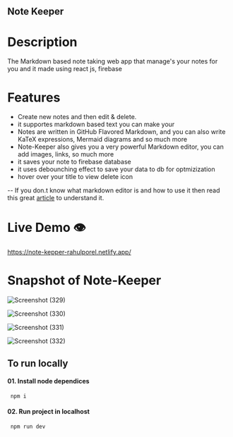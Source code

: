 ## Note Keeper

# Description

The Markdown based note taking web app that manage's your notes for you and it made using react js, firebase

# Features

- Create new notes and then edit & delete.
- it supportes markdown based text you can make your
- Notes are written in GitHub Flavored Markdown, and you can also write KaTeX expressions, Mermaid diagrams and so much more
- Note-Keeper also gives you a very powerful Markdown editor, you can add images, links, so much more
- it saves your note to firebase database
- it uses debounching effect to save your data to db for optmizization
- hover over your title to view delete icon

-- If you don.t know what markdown editor is and how to use it then read this great [article](https://www.markdownguide.org/getting-started/) to understand it.

# Live Demo 👁️

https://note-kepper-rahulporel.netlify.app/

# Snapshot of Note-Keeper

![Screenshot (329)](https://github.com/RahulPorel/Note-Keeper/assets/98636266/8c86f979-9518-4206-b69f-88a55dc26353)

![Screenshot (330)](https://github.com/RahulPorel/Note-Keeper/assets/98636266/652cf1cf-1c31-4904-96fe-732b2c5449e3)

![Screenshot (331)](https://github.com/RahulPorel/Note-Keeper/assets/98636266/34217393-8325-4267-8343-fe637bc0d775)

![Screenshot (332)](https://github.com/RahulPorel/Note-Keeper/assets/98636266/56b5ea76-ee84-44df-9458-cb2d0ccfa17a)

## To run locally

#### 01. Install node dependices

```npm
 npm i
```

#### 02. Run project in localhost

```npm
 npm run dev
```
